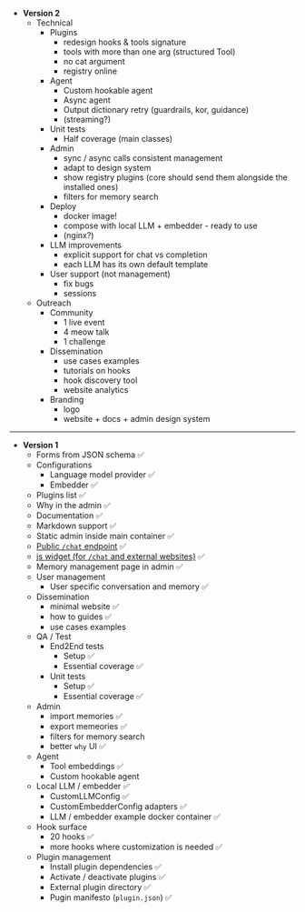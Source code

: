 
* **Version 2**
	* Technical 
		* Plugins
			* redesign hooks & tools signature
			* tools with more than one arg (structured Tool)
			* no cat argument
			* registry online
		* Agent
			* Custom hookable agent
			* Async agent
			* Output dictionary retry (guardrails, kor, guidance)
			* (streaming?)
		* Unit tests 
			* Half coverage (main classes)
		* Admin
			* sync / async calls consistent management
			* adapt to design system
			* show registry plugins (core should send them alongside the installed ones)
			* filters for memory search
		* Deploy
			* docker image!
			* compose with local LLM + embedder - ready to use
			* (nginx?)
		* LLM improvements
			* explicit support for chat vs completion
			* each LLM has its own default template
		* User support (not management)
			* fix bugs
			* sessions
	* Outreach
		* Community
			* 1 live event
			* 4 meow talk
			* 1 challenge
		* Dissemination
			* use cases examples
			* tutorials on hooks
			* hook discovery tool
			* website analytics 
		* Branding
			* logo
			* website + docs + admin design system

---

* **Version 1**
  * Forms from JSON schema ✅ 
  * Configurations
	  * Language model provider ✅ 
	  * Embedder ✅ 
  * Plugins list ✅ 
  * Why in the admin ✅ 
  * Documentation ✅ 
  * Markdown support ✅ 
  * Static admin inside main container ✅ 
  * [Public `/chat` endpoint](https://github.com/cheshire-cat-ai/core/issues/267/)  ✅
  * [js widget (for `/chat` and external websites)](https://github.com/cheshire-cat-ai/core/issues/269/) ✅
  * Memory management page in admin ✅
  * User management
    * User specific conversation and memory ✅
  * Dissemination
    * minimal website ✅
    * how to guides ✅
    * use cases examples
  * QA / Test
    * End2End tests
      * Setup ✅
      * Essential coverage ✅
    * Unit tests 
      * Setup ✅
      * Essential coverage ✅
  * Admin
    * import memories ✅
    * export memeories ✅
    * filters for memory search
    * better `why` UI ✅
  * Agent
    * Tool embeddings ✅
    * Custom hookable agent 
  * Local LLM / embedder ✅
    * CustomLLMConfig ✅
    * CustomEmbedderConfig adapters ✅
    * LLM / embedder example docker container ✅
  * Hook surface
    * 20 hooks ✅
    * more hooks where customization is needed ✅
  * Plugin management
    * Install plugin dependencies ✅
    * Activate / deactivate plugins ✅
    * External plugin directory ✅
    * Pugin manifesto (`plugin.json`) ✅
